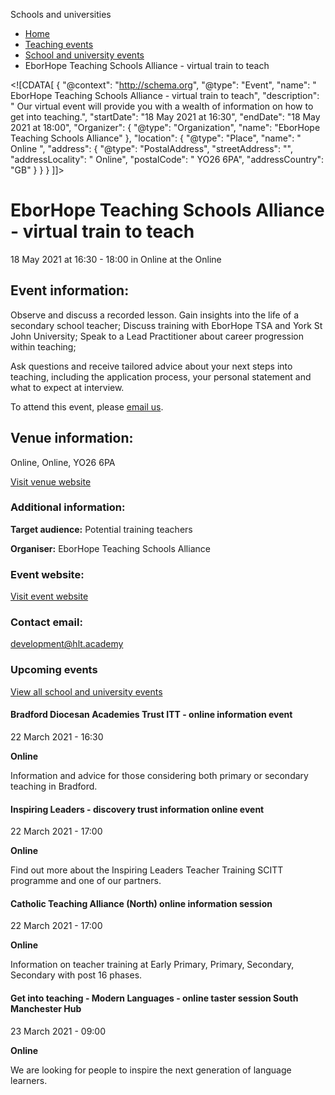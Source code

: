 Schools and universities

*   [Home](/)
*   [Teaching events](/teaching-events)
*   [School and university events](/teaching-events/training-provider-events)
*   EborHope Teaching Schools Alliance - virtual train to teach

<!\[CDATA\[ { "@context": "http://schema.org", "@type": "Event", "name": " EborHope Teaching Schools Alliance - virtual train to teach", "description": " Our virtual event will provide you with a wealth of information on how to get into teaching.", "startDate": "18 May 2021 at 16:30", "endDate": "18 May 2021 at 18:00", "Organizer": { "@type": "Organization", "name": "EborHope Teaching Schools Alliance" }, "location": { "@type": "Place", "name": " Online ", "address": { "@type": "PostalAddress", "streetAddress": "", "addressLocality": " Online", "postalCode": " YO26 6PA", "addressCountry": "GB" } } } \]\]>

EborHope Teaching Schools Alliance - virtual train to teach
===========================================================

18 May 2021 at 16:30 - 18:00 in Online at the Online

Event information:
------------------

Observe and discuss a recorded lesson. Gain insights into the life of a secondary school teacher; Discuss training with EborHope TSA and York St John University; Speak to a Lead Practitioner about career progression within teaching;

Ask questions and receive tailored advice about your next steps into teaching, including the application process, your personal statement and what to expect at interview.

To attend this event, please [email us](mailto:development@hlt.academy).

Venue information:
------------------

Online, Online, YO26 6PA

[Visit venue website](http://www.eborhope-tsa.org/initial-teacher-training/school-direct-secondary-programme/ "Online")

### Additional information:

**Target audience:** Potential training teachers

**Organiser:** EborHope Teaching Schools Alliance

### Event website:

[Visit event website](http://www.eborhope-tsa.org/initial-teacher-training/school-direct-secondary-programme/)

### Contact email:

[development@hlt.academy](mailto:development@hlt.academy)

### Upcoming events

[View all school and university events](/teaching-events/training-provider-events)

[](/teaching-events/training-provider-events/210322-bradford-diocesan-academies-trust-itt-online-information-event)

#### Bradford Diocesan Academies Trust ITT - online information event

22 March 2021 - 16:30

**Online**

Information and advice for those considering both primary or secondary teaching in Bradford.

[](/teaching-events/training-provider-events/210322-inspiring-leaders-discovery-trust-information-online-event)

#### Inspiring Leaders - discovery trust information online event

22 March 2021 - 17:00

**Online**

Find out more about the Inspiring Leaders Teacher Training SCITT programme and one of our partners.

[](/teaching-events/training-provider-events/210322-catholic-teaching-alliance-north-online-information-session)

#### Catholic Teaching Alliance (North) online information session

22 March 2021 - 17:00

**Online**

Information on teacher training at Early Primary, Primary, Secondary, Secondary with post 16 phases.

[](/teaching-events/training-provider-events/210323-get-into-teaching-modern-languages-online-taster-session-south-manchester-hub)

#### Get into teaching - Modern Languages - online taster session South Manchester Hub

23 March 2021 - 09:00

**Online**

We are looking for people to inspire the next generation of language learners.